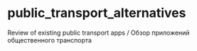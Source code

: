 public_transport_alternatives
=============================

Review of existing public transport apps / Обзор приложений общественного транспорта
